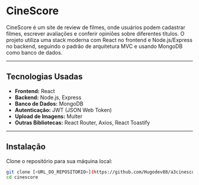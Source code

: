# CineScore

CineScore é um site de review de filmes, onde usuários podem cadastrar filmes, escrever avaliações e conferir opiniões sobre diferentes títulos. O projeto utiliza uma stack moderna com React no frontend e Node.js/Express no backend, seguindo o padrão de arquitetura MVC e usando MongoDB como banco de dados.

---

## Tecnologias Usadas

- **Frontend:** React
- **Backend:** Node.js, Express
- **Banco de Dados:** MongoDB
- **Autenticação:** JWT (JSON Web Token)
- **Upload de Imagens:** Multer
- **Outras Bibliotecas:** React Router, Axios, React Toastify

---

## Instalação

Clone o repositório para sua máquina local:

```bash
git clone [<URL_DO_REPOSITORIO>](https://github.com/Hugodev88/a3cinescore)
cd cinescore
```
